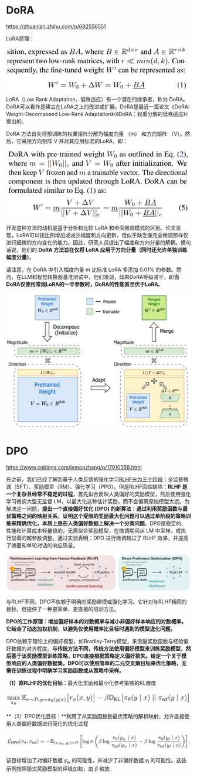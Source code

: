# DoRA

https://zhuanlan.zhihu.com/p/682556551

LoRA原理：

![image-20240624151532615](images/11DPO_Lora/image-20240624151532615.png)

LoRA（Low Rank Adaptation，低秩适应）有一个潜在的继承者，称为 DoRA。DoRA可以看作是建立在LoRA之上的改进或扩展。DoRA是最近一篇论文《DoRA: Weight-Decomposed Low-Rank Adaptation》（《DoRA：权重分解的低秩适应》）提出的。

DoRA 方法首先将预训练的权重矩阵分解为幅度向量 （m） 和方向矩阵 （V）。然后，它采用方向矩阵 V 并对其应用标准的LoRA，即：

![image-20240624151555843](images/11DPO_Lora/image-20240624151555843.png)

开发这种方法的动机是基于分析和比较 LoRA 和全面微调模式的区别。论文发现，LoRA可以按比例增加或减少幅度和方向更新，但似乎缺乏像完全微调那样仅进行细微的方向变化的能力。因此，研究人员提出了幅度和方向分量的解耦。换句话说，他们的 **DoRA 方法旨在仅将 LoRA 应用于方向分量（同时还允许单独训练幅度分量）**。

请注意，在 DoRA 中引入幅度向量 m 比标准 LoRA 多添加 0.01% 的参数。然而，在LLM和视觉转换器基准测试中，他们发现，如果DoRA等级减半，即**当DoRA仅使用常规LoRA的一半参数时，DoRA的性能甚至优于LoRA**。

![image-20240624151824591](images/11DPO_Lora/image-20240624151824591.png)



# DPO

https://www.cnblogs.com/lemonzhang/p/17910358.html

在之前，我们已经了解到基于人类反馈的强化学习[RLHF分为三个阶段](https://www.cnblogs.com/lemonzhang/p/17819158.html)：全监督微调（SFT）、奖励模型（RM）、强化学习（PPO）。但是RLHF面临缺陷：**RLHF 是一个复杂且经常不稳定的过程**，首先拟合反映人类偏好的奖励模型，然后使用强化学习微调大型无监督 LM，以最大化这种估计奖励，而不会偏离原始模型太远。为解决这一问题，**提出一个直接偏好优化 (DPO) 的新算法：通过利用奖励函数与最优策略之间的映射关系，证明这个受限的奖励最大化问题可以通过单阶段的策略训练来精确优化，本质上是在人类偏好数据上解决一个分类问题**。DPO是稳定的、性能和计算成本轻量级的，无需拟合奖励模型，在微调期间从 LM 中采样，或执行显着的超参数调整。通过实验表明：DPO 进行微调超过了 RLHF 效果，并提高了摘要和单轮对话的响应质量。

![img](images/11DPO_Lora/1070495-20240115092404903-311542597.png)

与RLHF不同，DPO不依赖于明确的奖励建模或强化学习。它针对与RLHF相同的目标，但提供了一种更简单、更直接的培训方法。

**DPO的工作原理：增加偏好样本的对数概率与减小非偏好样本响应的对数概率。它结合了动态加权机制，以避免仅使用概率比目标时遇到的模型退化问题。**

DPO依赖于理论上的偏好模型，如Bradley-Terry模型，来测量奖励函数与经验偏好数据的对齐程度。**与传统方法不同，传统方法使用偏好模型来训练奖励模型，然后基于该奖励模型训练策略，DPO直接根据策略定义偏好损失。给定一个关于模型响应的人类偏好数据集，DPO可以使用简单的二元交叉熵目标来优化策略，无需在训练过程中明确学习奖励函数或从策略中采样。**

**（1）原RLHF的优化目标**：最大化奖励和最小化参考策略的KL散度

![img](images/11DPO_Lora/1070495-20240115093625510-972938794.png)

**（2）DPO优化目标：**利用了从奖励函数到最优策略的解析映射，允许直接使用人类偏好数据进行简化的优化过程

![img](images/11DPO_Lora/1070495-20240115092911186-835855853.png)

该目标增加了对偏好数据 $y_w$ 的可能性，并减少了非偏好数据 $y_l$ 的可能性。这些示例按照隐式奖励模型的评级加权，由 $\beta$ 缩放.



